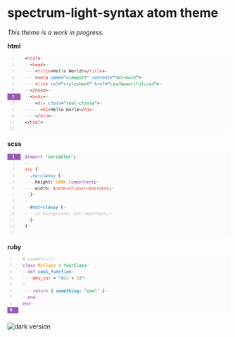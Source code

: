 # spectrum-light-syntax atom theme

*This theme is a work in progress.*

**html**

![html spectrum theme](https://github.com/adcoulter/spectrum-light-syntax/blob/master/images/html.example.png?raw=true)

**scss**

![html spectrum theme](https://github.com/adcoulter/spectrum-light-syntax/blob/master/images/scss.example.png?raw=true)

**ruby**

![html spectrum theme](https://github.com/adcoulter/spectrum-light-syntax/blob/master/images/ruby.example.png?raw=true)

![dark version](https://github.com/adcoulter/spectrum-dark-syntax)
